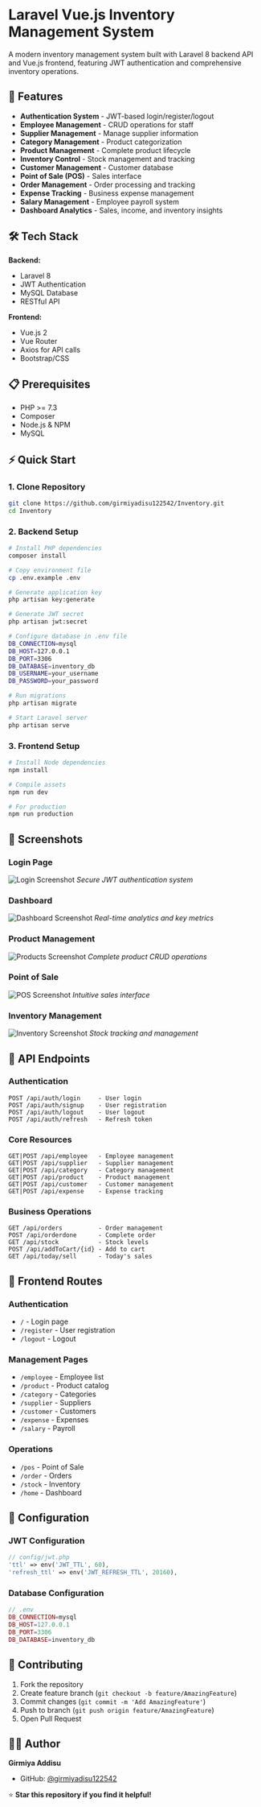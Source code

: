 # Laravel Vue.js Inventory Management System

A modern inventory management system built with Laravel 8 backend API and Vue.js frontend, featuring JWT authentication and comprehensive inventory operations.

## 🚀 Features

- **Authentication System** - JWT-based login/register/logout
- **Employee Management** - CRUD operations for staff
- **Supplier Management** - Manage supplier information
- **Category Management** - Product categorization
- **Product Management** - Complete product lifecycle
- **Inventory Control** - Stock management and tracking
- **Customer Management** - Customer database
- **Point of Sale (POS)** - Sales interface
- **Order Management** - Order processing and tracking
- **Expense Tracking** - Business expense management
- **Salary Management** - Employee payroll system
- **Dashboard Analytics** - Sales, income, and inventory insights

## 🛠️ Tech Stack

**Backend:**
- Laravel 8
- JWT Authentication
- MySQL Database
- RESTful API

**Frontend:**
- Vue.js 2
- Vue Router
- Axios for API calls
- Bootstrap/CSS

## 📋 Prerequisites

- PHP >= 7.3
- Composer
- Node.js & NPM
- MySQL

## ⚡ Quick Start

### 1. Clone Repository
```bash
git clone https://github.com/girmiyadisu122542/Inventory.git
cd Inventory
```

### 2. Backend Setup
```bash
# Install PHP dependencies
composer install

# Copy environment file
cp .env.example .env

# Generate application key
php artisan key:generate

# Generate JWT secret
php artisan jwt:secret

# Configure database in .env file
DB_CONNECTION=mysql
DB_HOST=127.0.0.1
DB_PORT=3306
DB_DATABASE=inventory_db
DB_USERNAME=your_username
DB_PASSWORD=your_password

# Run migrations
php artisan migrate

# Start Laravel server
php artisan serve
```

### 3. Frontend Setup
```bash
# Install Node dependencies
npm install

# Compile assets
npm run dev

# For production
npm run production
```

## 📱 Screenshots

### Login Page
![Login Screenshot](screenshots/login.png)
*Secure JWT authentication system*

### Dashboard
![Dashboard Screenshot](screenshots/dashboard.png)
*Real-time analytics and key metrics*

### Product Management
![Products Screenshot](screenshots/products.png)
*Complete product CRUD operations*

### Point of Sale
![POS Screenshot](screenshots/pos.png)
*Intuitive sales interface*

### Inventory Management
![Inventory Screenshot](screenshots/inventory.png)
*Stock tracking and management*

## 🔗 API Endpoints

### Authentication
```
POST /api/auth/login     - User login
POST /api/auth/signup    - User registration
POST /api/auth/logout    - User logout
POST /api/auth/refresh   - Refresh token
```

### Core Resources
```
GET|POST /api/employee   - Employee management
GET|POST /api/supplier   - Supplier management
GET|POST /api/category   - Category management
GET|POST /api/product    - Product management
GET|POST /api/customer   - Customer management
GET|POST /api/expense    - Expense tracking
```

### Business Operations
```
GET /api/orders          - Order management
POST /api/orderdone      - Complete order
GET /api/stock           - Stock levels
POST /api/addToCart/{id} - Add to cart
GET /api/today/sell      - Today's sales
```

## 🎯 Frontend Routes

### Authentication
- `/` - Login page
- `/register` - User registration
- `/logout` - Logout

### Management Pages
- `/employee` - Employee list
- `/product` - Product catalog
- `/category` - Categories
- `/supplier` - Suppliers
- `/customer` - Customers
- `/expense` - Expenses
- `/salary` - Payroll

### Operations
- `/pos` - Point of Sale
- `/order` - Orders
- `/stock` - Inventory
- `/home` - Dashboard

## 🔧 Configuration

### JWT Configuration
```php
// config/jwt.php
'ttl' => env('JWT_TTL', 60),
'refresh_ttl' => env('JWT_REFRESH_TTL', 20160),
```

### Database Configuration
```php
// .env
DB_CONNECTION=mysql
DB_HOST=127.0.0.1
DB_PORT=3306
DB_DATABASE=inventory_db
```

## 🤝 Contributing

1. Fork the repository
2. Create feature branch (`git checkout -b feature/AmazingFeature`)
3. Commit changes (`git commit -m 'Add AmazingFeature'`)
4. Push to branch (`git push origin feature/AmazingFeature`)
5. Open Pull Request


## 👨‍💻 Author

**Girmiya Addisu**
- GitHub: [@girmiyadisu122542](https://github.com/girmiyadisu122542)


⭐ **Star this repository if you find it helpful!**
